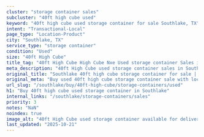 ```yaml
---
cluster: "storage container sales"
subcluster: "40ft high cube used"
keyword: "40ft high cube used storage container for sale Southlake, TX"
intent: "Transactional-Local"
page_type: "Location-Product"
city: "Southlake, TX"
service_type: "storage container"
condition: "Used"
size: "40ft High Cube"
title_tag: "40ft High Cube High Cube Nxe Used storage container Sales in Southlake | LC Container"
meta_description: "40ft High Cube used storage container sales in Southlake. High cube containers with extra height. Fast delivery, competitive pricing. Serving storage containers area. Quote ID: 8H5. Call (214) 524-4168 for your free quote today."
original_title: "Southlake 40ft high cube storage container for sale | LC"
original_meta: "Buy used 40ft high cube storage container sale with local delivery in Southlake, TX. LC Container — local Since 2003. Request a fast quote today."
url_slug: "/southlake/buy/40ft-high-cube/storage-containers/used"
h1: "Buy 40ft high cube used storage container in Southlake"
internal_links: "/southlake/storage-containers/sales"
priority: 3
notes: "NaN"
noindex: true
image_alt: "40ft High Cube used storage container available for delivery in Southlake"
last_updated: "2025-10-21"
---
```


<!-- TODO: Add unique city/inventory copy, images, and internal links here. -->
